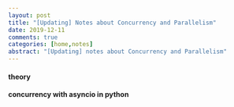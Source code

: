 ```yaml
---
layout: post
title: "[Updating] Notes about Concurrency and Parallelism"
date: 2019-12-11
comments: true
categories: [home,notes]
abstract: "[Updating] notes about Concurrency and Parallelism"
---
```


####  theory  
####  concurrency with asyncio in python  


